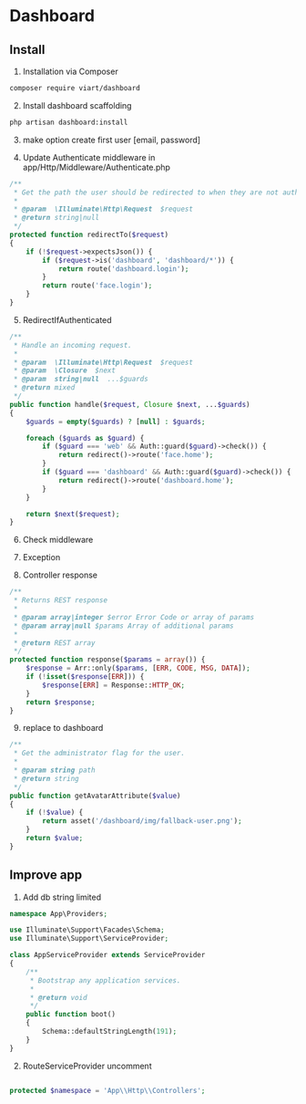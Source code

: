 # Dashboard

## Install

1. Installation via Composer

```bash
composer require viart/dashboard
```

2. Install dashboard scaffolding

```bash
php artisan dashboard:install
```

3. make option create first user [email, password]

4. Update Authenticate middleware in app/Http/Middleware/Authenticate.php

```php
/**
 * Get the path the user should be redirected to when they are not authenticated.
 *
 * @param  \Illuminate\Http\Request  $request
 * @return string|null
 */
protected function redirectTo($request)
{
    if (!$request->expectsJson()) {
        if ($request->is('dashboard', 'dashboard/*')) {
            return route('dashboard.login');
        }
        return route('face.login');
    }
}
```

5. RedirectIfAuthenticated

```php
/**
 * Handle an incoming request.
 *
 * @param  \Illuminate\Http\Request  $request
 * @param  \Closure  $next
 * @param  string|null  ...$guards
 * @return mixed
 */
public function handle($request, Closure $next, ...$guards)
{
    $guards = empty($guards) ? [null] : $guards;

    foreach ($guards as $guard) {
        if ($guard === 'web' && Auth::guard($guard)->check()) {
            return redirect()->route('face.home');
        }
        if ($guard === 'dashboard' && Auth::guard($guard)->check()) {
            return redirect()->route('dashboard.home');
        }
    }

    return $next($request);
}
```

6. Check middleware

7. Exception

8. Controller response

```php
/**
 * Returns REST response
 *
 * @param array|integer $error Error Code or array of params
 * @param array|null $params Array of additional params
 *
 * @return REST array
 */
protected function response($params = array()) {
    $response = Arr::only($params, [ERR, CODE, MSG, DATA]);
    if (!isset($response[ERR])) {
        $response[ERR] = Response::HTTP_OK;
    }
    return $response;
}
```

9. replace to dashboard

```php
/**
 * Get the administrator flag for the user.
 *
 * @param string path
 * @return string
 */
public function getAvatarAttribute($value)
{
    if (!$value) {
        return asset('/dashboard/img/fallback-user.png');
    }
    return $value;
}
```

## Improve app

1. Add db string limited

```php
namespace App\Providers;

use Illuminate\Support\Facades\Schema;
use Illuminate\Support\ServiceProvider;

class AppServiceProvider extends ServiceProvider
{
    /**
     * Bootstrap any application services.
     *
     * @return void
     */
    public function boot()
    {
        Schema::defaultStringLength(191);
    }
}
```

2. RouteServiceProvider uncomment

```php

protected $namespace = 'App\\Http\\Controllers';
```
